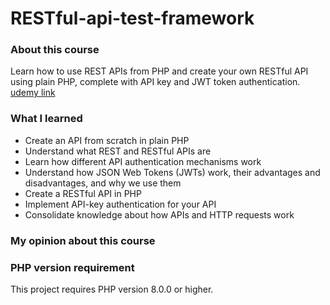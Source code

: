 # RESTful-api-test-framework

### About this course
Learn how to use REST APIs from PHP and create your own RESTful API using plain PHP, complete with API key and JWT token authentication.
[udemy link](https://www.udemy.com/share/105raK3@-5Pmb4cWpkfKEpTmsAWFPfzmVq1UOes-Q04aw9TRWFWx9Ae2xxUuzqDbsfduXncp/)

### What I learned
* Create an API from scratch in plain PHP
* Understand what REST and RESTful APIs are
* Learn how different API authentication mechanisms work
* Understand how JSON Web Tokens (JWTs) work, their advantages and disadvantages, and why we use them
* Create a RESTful API in PHP
* Implement API-key authentication for your API
* Consolidate knowledge about how APIs and HTTP requests work

### My opinion about this course


### PHP version requirement
This project requires PHP version 8.0.0 or higher.